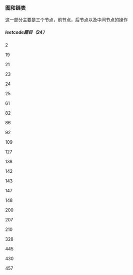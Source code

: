 ### 图和链表

这一部分主要是三个节点，前节点，后节点以及中间节点的操作

##### leetcode题目（24）

2

19

21

23

24

25

61

82

86

92

109

127

138

142

143

147

148

200

207

210

328

445

430

457